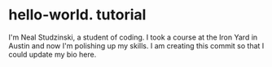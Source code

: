 # hello-world. tutorial

I'm Neal Studzinski, a student of coding. I took a course at the Iron Yard in Austin and now I'm polishing up my skills. I am creating this commit so that I could update my bio here.
